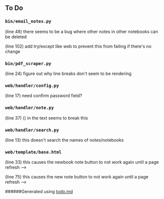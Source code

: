 ## To Do
### ``bin/email_notes.py``
(line 48) there seems to be a bug where other notes in other notebooks can be deleted

(line 102) add try/except like web to prevent this from failing if there's no change


### ``bin/pdf_scraper.py``
(line 24) figure out why line breaks don't seem to be rendering


### ``web/handler/config.py``
(line 17) need confirm password field?


### ``web/handler/note.py``
(line 37) () in the text seems to break this


### ``web/handler/search.py``
(line 13) this doesn't search the names of notes/notebooks


### ``web/template/base.html``
(line 33) this causes the newbook note button to not work again until a page refresh -->

(line 75) this causes the new note button to not work again until a page refresh -->

######Generated using [todo.md](https://github.com/charlesthomas/todo.md)
